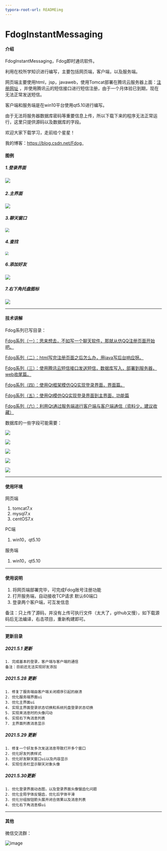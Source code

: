 ```yaml
---
typora-root-url: READMEimg
---
```


# FdogInstantMessaging

#### 介绍
FdogInstantMessaging，Fdog即时通讯软件。

利用在校所学知识进行编写，主要包括网页端，客户端，以及服务端。

网页端主要使用html，jsp，javaweb，使用Tomcat部署在腾讯云服务器上面：[注册网址](https://www.fdogcsdn.cn/FdogMaven/index.jsp) ，并使用腾讯云的短信接口进行短信注册，由于一个月体验已到期，现在无法正常发送短信。

客户端和服务端是在win10平台使用qt5.10进行编写。

由于无法将服务器数据库密码等重要信息上传，所以下载下来的程序无法正常运行，这里只提供源码以及数据库的字段。

欢迎大家下载学习，走前给个星星！

我的博客：https://blog.csdn.net/Fdog_



#### 图例

##### 1.登录界面

##### ![](https://img-blog.csdnimg.cn/20210528152616336.png)



##### 2.主界面



![](https://img-blog.csdnimg.cn/20210528152616300.png)



##### 3.聊天窗口

<img src="https://img-blog.csdnimg.cn/20210528152616304.png" style="zoom:80%;" />



##### 4.查找

<img src="https://img-blog.csdnimg.cn/20210528152616288.png" style="zoom:67%;" />



##### 6.添加好友

![](https://img-blog.csdnimg.cn/20210528152616214.png)



##### 7.右下角托盘图标

![](https://img-blog.csdnimg.cn/20210528152616283.png)







---

#### 技术讲解

Fdog系列已写目录：

[Fdog系列（一）：思来想去，不如写一个聊天软件，那就从仿QQ注册页面开始吧。](https://zxfdog.blog.csdn.net/article/details/115558479)

[Fdog系列（二）：html写完注册页面之后怎么办，用java写后台响应呀。](https://zxfdog.blog.csdn.net/article/details/115601897)

[Fdog系列（三）：使用腾讯云短信接口发送短信，数据库写入，部署到服务器，web收尾篇。](https://zxfdog.blog.csdn.net/article/details/115659789)

[Fdog系列（四）：使用Qt框架模仿QQ实现登录界面，界面篇。](https://blog.csdn.net/Fdog_/article/details/115864249)

[Fdog系列（五）：使用Qt模仿QQ实现登录界面到主界面，功能篇](https://zxfdog.blog.csdn.net/article/details/116308548)

[Fdog系列（六）：利用Qt通过服务端进行客户端与客户端通信（资料少，建议收藏）](https://zxfdog.blog.csdn.net/article/details/116355817)



数据库的一些字段可能需要：

![](https://img-blog.csdnimg.cn/20210528153827550.png)



![](https://img-blog.csdnimg.cn/2021052815390824.png)

![](https://img-blog.csdnimg.cn/20210528153459534.png)



![](https://img-blog.csdnimg.cn/20210528153459539.png)



![](https://img-blog.csdnimg.cn/20210528153459542.png)

---

#### 使用环境

网页端
1.  tomcat7.x
2.  mysql7.x
3.  centOS7.x

PC端
1.  win10，qt5.10


服务端
1.  win10，qt5.10

---

#### 使用说明

1.  将网页端部署完毕，可完成Fdog账号注册功能
2.  打开服务端，自动接收TCP请求 默认60端口
3.  登录两个客户端，可互发信息



备注：只上传了源码，并没有上传可执行文件（太大了，github又慢），如下载源码后无法编译，右击项目，重新构建即可。



---

#### 更新目录

##### 2021.5.1 更新
    1. 完成基本的登录，客户端与客户端的通信
    备注：目前还无法实现好友添加



##### 2021.5.28 更新

```
1. 修复了服务端由客户端关闭顺序引起的崩溃
2. 优化服务端界面ui
3. 优化主界面ui
4. 实现主界面登录状态切换和系统托盘登录状态切换
5. 实现来消息时的头像闪动
6. 实现右下角消息列表
7. 主界面列表消息显示
```



##### 2021.5.29 更新

```
1. 修复一个好友多次发送消息导致打开多个窗口
2. 优化好友列表样式
3. 优化好友聊天窗口ui以及内容显示
4. 实现任务栏显示聊天对象头像
```



##### 2021.5.30更新

```
1. 优化登录界面动态图，以及登录界面头像锯齿化问题
2. 优化全局字体反锯齿，优化后字体平滑
3. 优化分组按钮箭头展开闭合效果以及消息列表
4. 优化右下角消息框ui
```



---

#### 其他

微信交流群：

![image](https://user-images.githubusercontent.com/59921436/116808595-3f322280-ab6c-11eb-84d3-055fa639930d.png)


